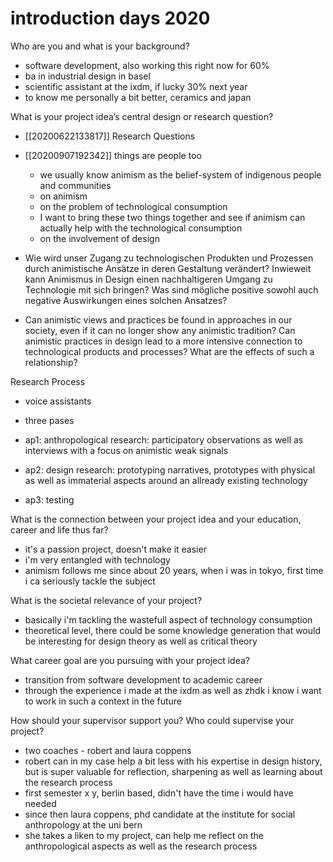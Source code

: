 # introduction days 2020

Who are you and what is your background?

- software development, also working this right now for 60%
- ba in industrial design in basel
- scientific assistant at the ixdm, if lucky 30% next year
- to know me personally a bit better, ceramics and japan

What is your project idea’s central design or research question?

- [[20200622133817]] Research Questions
- [[20200907192342]] things are people too

    - we usually know animism as the belief-system of indigenous people and communities
    - on animism
    - on the problem of technological consumption
    - I want to bring these two things together and see if animism can actually help with the technological consumption
    - on the involvement of design

- Wie wird unser Zugang zu technologischen Produkten und Prozessen durch animistische Ansätze in deren Gestaltung verändert? Inwieweit kann Animismus in Design einen nachhaltigeren Umgang zu Technologie mit sich bringen? Was sind mögliche positive sowohl auch negative Auswirkungen eines solchen Ansatzes?

-  Can animistic views and practices be found in approaches in our society, even if it can no longer show any animistic tradition? Can animistic practices in design lead to a more intensive connection to technological products and processes? What are the effects of such a relationship?

Research Process

- voice assistants

- three pases
- ap1: anthropological research: participatory observations as well as interviews with a focus on animistic weak signals
- ap2: design research: prototyping narratives, prototypes with physical as well as immaterial aspects around an allready existing technology
- ap3: testing

What is the connection between your project idea and your education, career and life thus far?

- it's a passion project, doesn't make it easier
- i'm very entangled with technology
- animism follows me since about 20 years, when i was in tokyo, first time i ca seriously tackle the subject

What is the societal relevance of your project?

- basically i'm tackling the wastefull aspect of technology consumption
- theoretical level, there could be some knowledge generation that would be interesting for design theory as well as critical theory

What career goal are you pursuing with your project idea?

- transition from software development to academic career
- through the experience i made at the ixdm as well as zhdk i know i want to work in such a context in the future

How should your supervisor support you? Who could supervise your project?

- two coaches - robert and laura coppens
- robert can in my case help a bit less with his expertise in design history, but is super valuable for reflection, sharpening as well as learning about the research process
- first semester x y, berlin based, didn't have the time i would have needed
- since then laura coppens, phd candidate at the institute for social anthropology at the uni bern
- she takes a liken to my project, can help me reflect on the anthropological aspects as well as the research process